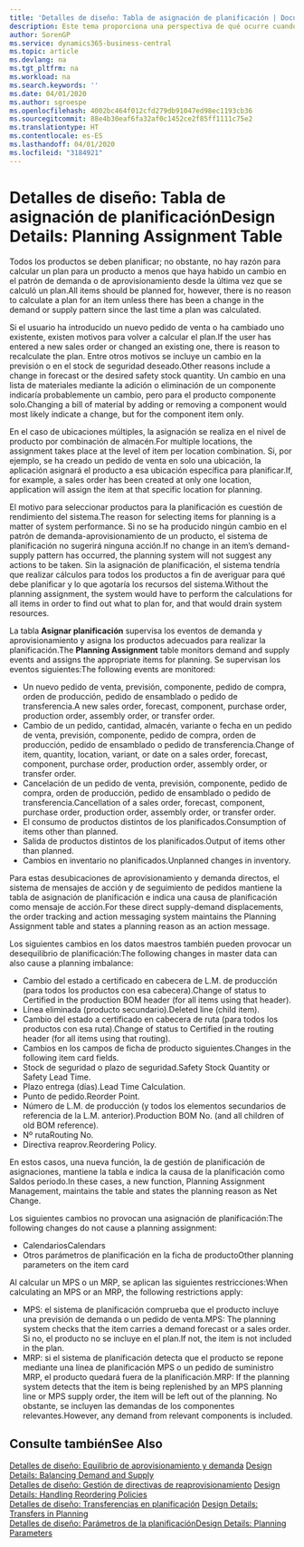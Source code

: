 ```yaml
---
title: 'Detalles de diseño: Tabla de asignación de planificación | Documentos de Microsoft'
description: Este tema proporciona una perspectiva de qué ocurre cuando se modifica la forma en que realiza un plan para un producto.
author: SorenGP
ms.service: dynamics365-business-central
ms.topic: article
ms.devlang: na
ms.tgt_pltfrm: na
ms.workload: na
ms.search.keywords: ''
ms.date: 04/01/2020
ms.author: sgroespe
ms.openlocfilehash: 4002bc464f012cfd279db91047ed98ec1193cb36
ms.sourcegitcommit: 88e4b30eaf6fa32af0c1452ce2f85ff1111c75e2
ms.translationtype: HT
ms.contentlocale: es-ES
ms.lasthandoff: 04/01/2020
ms.locfileid: "3184921"
---
```

# <a name="design-details-planning-assignment-table"></a><span data-ttu-id="6e9d7-103">Detalles de diseño: Tabla de asignación de planificación</span><span class="sxs-lookup"><span data-stu-id="6e9d7-103">Design Details: Planning Assignment Table</span></span>
<span data-ttu-id="6e9d7-104">Todos los productos se deben planificar; no obstante, no hay razón para calcular un plan para un producto a menos que haya habido un cambio en el patrón de demanda o de aprovisionamiento desde la última vez que se calculó un plan.</span><span class="sxs-lookup"><span data-stu-id="6e9d7-104">All items should be planned for, however, there is no reason to calculate a plan for an item unless there has been a change in the demand or supply pattern since the last time a plan was calculated.</span></span>  

<span data-ttu-id="6e9d7-105">Si el usuario ha introducido un nuevo pedido de venta o ha cambiado uno existente, existen motivos para volver a calcular el plan.</span><span class="sxs-lookup"><span data-stu-id="6e9d7-105">If the user has entered a new sales order or changed an existing one, there is reason to recalculate the plan.</span></span> <span data-ttu-id="6e9d7-106">Entre otros motivos se incluye un cambio en la previsión o en el stock de seguridad deseado.</span><span class="sxs-lookup"><span data-stu-id="6e9d7-106">Other reasons include a change in forecast or the desired safety stock quantity.</span></span> <span data-ttu-id="6e9d7-107">Un cambio en una lista de materiales mediante la adición o eliminación de un componente indicaría probablemente un cambio, pero para el producto componente solo.</span><span class="sxs-lookup"><span data-stu-id="6e9d7-107">Changing a bill of material by adding or removing a component would most likely indicate a change, but for the component item only.</span></span>  

<span data-ttu-id="6e9d7-108">En el caso de ubicaciones múltiples, la asignación se realiza en el nivel de producto por combinación de almacén.</span><span class="sxs-lookup"><span data-stu-id="6e9d7-108">For multiple locations, the assignment takes place at the level of item per location combination.</span></span> <span data-ttu-id="6e9d7-109">Si, por ejemplo, se ha creado un pedido de venta en solo una ubicación, la aplicación asignará el producto a esa ubicación específica para planificar.</span><span class="sxs-lookup"><span data-stu-id="6e9d7-109">If, for example, a sales order has been created at only one location, application will assign the item at that specific location for planning.</span></span>  

<span data-ttu-id="6e9d7-110">El motivo para seleccionar productos para la planificación es cuestión de rendimiento del sistema.</span><span class="sxs-lookup"><span data-stu-id="6e9d7-110">The reason for selecting items for planning is a matter of system performance.</span></span> <span data-ttu-id="6e9d7-111">Si no se ha producido ningún cambio en el patrón de demanda-aprovisionamiento de un producto, el sistema de planificación no sugerirá ninguna acción.</span><span class="sxs-lookup"><span data-stu-id="6e9d7-111">If no change in an item’s demand-supply pattern has occurred, the planning system will not suggest any actions to be taken.</span></span> <span data-ttu-id="6e9d7-112">Sin la asignación de planificación, el sistema tendría que realizar cálculos para todos los productos a fin de averiguar para qué debe planificar y lo que agotaría los recursos del sistema.</span><span class="sxs-lookup"><span data-stu-id="6e9d7-112">Without the planning assignment, the system would have to perform the calculations for all items in order to find out what to plan for, and that would drain system resources.</span></span>  

<span data-ttu-id="6e9d7-113">La tabla **Asignar planificación** supervisa los eventos de demanda y aprovisionamiento y asigna los productos adecuados para realizar la planificación.</span><span class="sxs-lookup"><span data-stu-id="6e9d7-113">The **Planning Assignment** table monitors demand and supply events and assigns the appropriate items for planning.</span></span> <span data-ttu-id="6e9d7-114">Se supervisan los eventos siguientes:</span><span class="sxs-lookup"><span data-stu-id="6e9d7-114">The following events are monitored:</span></span>  

* <span data-ttu-id="6e9d7-115">Un nuevo pedido de venta, previsión, componente, pedido de compra, orden de producción, pedido de ensamblado o pedido de transferencia.</span><span class="sxs-lookup"><span data-stu-id="6e9d7-115">A new sales order, forecast, component, purchase order, production order, assembly order, or transfer order.</span></span>  
* <span data-ttu-id="6e9d7-116">Cambio de un pedido, cantidad, almacén, variante o fecha en un pedido de venta, previsión, componente, pedido de compra, orden de producción, pedido de ensamblado o pedido de transferencia.</span><span class="sxs-lookup"><span data-stu-id="6e9d7-116">Change of item, quantity, location, variant, or date on a sales order, forecast, component, purchase order, production order, assembly order, or transfer order.</span></span>  
* <span data-ttu-id="6e9d7-117">Cancelación de un pedido de venta, previsión, componente, pedido de compra, orden de producción, pedido de ensamblado o pedido de transferencia.</span><span class="sxs-lookup"><span data-stu-id="6e9d7-117">Cancellation of a sales order, forecast, component, purchase order, production order, assembly order, or transfer order.</span></span>  
* <span data-ttu-id="6e9d7-118">El consumo de productos distintos de los planificados.</span><span class="sxs-lookup"><span data-stu-id="6e9d7-118">Consumption of items other than planned.</span></span>  
* <span data-ttu-id="6e9d7-119">Salida de productos distintos de los planificados.</span><span class="sxs-lookup"><span data-stu-id="6e9d7-119">Output of items other than planned.</span></span>  
* <span data-ttu-id="6e9d7-120">Cambios en inventario no planificados.</span><span class="sxs-lookup"><span data-stu-id="6e9d7-120">Unplanned changes in inventory.</span></span>  

<span data-ttu-id="6e9d7-121">Para estas desubicaciones de aprovisionamiento y demanda directos, el sistema de mensajes de acción y de seguimiento de pedidos mantiene la tabla de asignación de planificación e indica una causa de planificación como mensaje de acción.</span><span class="sxs-lookup"><span data-stu-id="6e9d7-121">For these direct supply-demand displacements, the order tracking and action messaging system maintains the Planning Assignment table and states a planning reason as an action message.</span></span>  

<span data-ttu-id="6e9d7-122">Los siguientes cambios en los datos maestros también pueden provocar un desequilibrio de planificación:</span><span class="sxs-lookup"><span data-stu-id="6e9d7-122">The following changes in master data can also cause a planning imbalance:</span></span>  

* <span data-ttu-id="6e9d7-123">Cambio del estado a certificado en cabecera de L.M. de producción (para todos los productos con esa cabecera).</span><span class="sxs-lookup"><span data-stu-id="6e9d7-123">Change of status to Certified in the production BOM header (for all items using that header).</span></span>  
* <span data-ttu-id="6e9d7-124">Línea eliminada (producto secundario).</span><span class="sxs-lookup"><span data-stu-id="6e9d7-124">Deleted line (child item).</span></span>  
* <span data-ttu-id="6e9d7-125">Cambio del estado a certificado en cabecera de ruta (para todos los productos con esa ruta).</span><span class="sxs-lookup"><span data-stu-id="6e9d7-125">Change of status to Certified in the routing header (for all items using that routing).</span></span>  
* <span data-ttu-id="6e9d7-126">Cambios en los campos de ficha de producto siguientes.</span><span class="sxs-lookup"><span data-stu-id="6e9d7-126">Changes in the following item card fields.</span></span>  
* <span data-ttu-id="6e9d7-127">Stock de seguridad o plazo de seguridad.</span><span class="sxs-lookup"><span data-stu-id="6e9d7-127">Safety Stock Quantity or Safety Lead Time.</span></span>  
* <span data-ttu-id="6e9d7-128">Plazo entrega (días).</span><span class="sxs-lookup"><span data-stu-id="6e9d7-128">Lead Time Calculation.</span></span>  
* <span data-ttu-id="6e9d7-129">Punto de pedido.</span><span class="sxs-lookup"><span data-stu-id="6e9d7-129">Reorder Point.</span></span>  
* <span data-ttu-id="6e9d7-130">Número de L.M. de producción (y todos los elementos secundarios de referencia de la L.M. anterior).</span><span class="sxs-lookup"><span data-stu-id="6e9d7-130">Production BOM No. (and all children of old BOM reference).</span></span>  
* <span data-ttu-id="6e9d7-131">Nº ruta</span><span class="sxs-lookup"><span data-stu-id="6e9d7-131">Routing No.</span></span>  
* <span data-ttu-id="6e9d7-132">Directiva reaprov.</span><span class="sxs-lookup"><span data-stu-id="6e9d7-132">Reordering Policy.</span></span>  

<span data-ttu-id="6e9d7-133">En estos casos, una nueva función, la de gestión de planificación de asignaciones, mantiene la tabla e indica la causa de la planificación como Saldos periodo.</span><span class="sxs-lookup"><span data-stu-id="6e9d7-133">In these cases, a new function, Planning Assignment Management, maintains the table and states the planning reason as Net Change.</span></span>  

<span data-ttu-id="6e9d7-134">Los siguientes cambios no provocan una asignación de planificación:</span><span class="sxs-lookup"><span data-stu-id="6e9d7-134">The following changes do not cause a planning assignment:</span></span>  

* <span data-ttu-id="6e9d7-135">Calendarios</span><span class="sxs-lookup"><span data-stu-id="6e9d7-135">Calendars</span></span>  
* <span data-ttu-id="6e9d7-136">Otros parámetros de planificación en la ficha de producto</span><span class="sxs-lookup"><span data-stu-id="6e9d7-136">Other planning parameters on the item card</span></span>  

<span data-ttu-id="6e9d7-137">Al calcular un MPS o un MRP, se aplican las siguientes restricciones:</span><span class="sxs-lookup"><span data-stu-id="6e9d7-137">When calculating an MPS or an MRP, the following restrictions apply:</span></span>  

* <span data-ttu-id="6e9d7-138">MPS: el sistema de planificación comprueba que el producto incluye una previsión de demanda o un pedido de venta.</span><span class="sxs-lookup"><span data-stu-id="6e9d7-138">MPS: The planning system checks that the item carries a demand forecast or a sales order.</span></span> <span data-ttu-id="6e9d7-139">Si no, el producto no se incluye en el plan.</span><span class="sxs-lookup"><span data-stu-id="6e9d7-139">If not, the item is not included in the plan.</span></span>  
* <span data-ttu-id="6e9d7-140">MRP: si el sistema de planificación detecta que el producto se repone mediante una línea de planificación MPS o un pedido de suministro MRP, el producto quedará fuera de la planificación.</span><span class="sxs-lookup"><span data-stu-id="6e9d7-140">MRP: If the planning system detects that the item is being replenished by an MPS planning line or MPS supply order, the item will be left out of the planning.</span></span> <span data-ttu-id="6e9d7-141">No obstante, se incluyen las demandas de los componentes relevantes.</span><span class="sxs-lookup"><span data-stu-id="6e9d7-141">However, any demand from relevant components is included.</span></span>  

## <a name="see-also"></a><span data-ttu-id="6e9d7-142">Consulte también</span><span class="sxs-lookup"><span data-stu-id="6e9d7-142">See Also</span></span>  
<span data-ttu-id="6e9d7-143">[Detalles de diseño: Equilibrio de aprovisionamiento y demanda](design-details-balancing-demand-and-supply.md) </span><span class="sxs-lookup"><span data-stu-id="6e9d7-143">[Design Details: Balancing Demand and Supply](design-details-balancing-demand-and-supply.md) </span></span>  
<span data-ttu-id="6e9d7-144">[Detalles de diseño: Gestión de directivas de reaprovisionamiento](design-details-handling-reordering-policies.md) </span><span class="sxs-lookup"><span data-stu-id="6e9d7-144">[Design Details: Handling Reordering Policies](design-details-handling-reordering-policies.md) </span></span>  
<span data-ttu-id="6e9d7-145">[Detalles de diseño: Transferencias en planificación](design-details-transfers-in-planning.md) </span><span class="sxs-lookup"><span data-stu-id="6e9d7-145">[Design Details: Transfers in Planning](design-details-transfers-in-planning.md) </span></span>  
[<span data-ttu-id="6e9d7-146">Detalles de diseño: Parámetros de la planificación</span><span class="sxs-lookup"><span data-stu-id="6e9d7-146">Design Details: Planning Parameters</span></span>](design-details-planning-parameters.md)  
